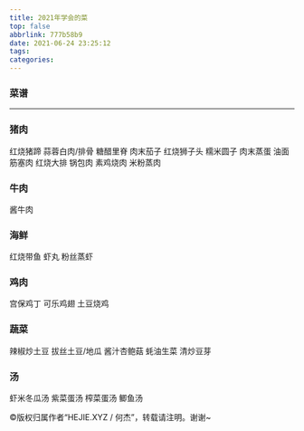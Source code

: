 ```yaml
---
title: 2021年学会的菜
top: false
abbrlink: 777b58b9
date: 2021-06-24 23:25:12
tags:
categories:
---
```


### 菜谱

<!-- more -->

---

### 猪肉

红烧猪蹄
蒜蓉白肉/排骨
糖醋里脊
肉末茄子
红烧狮子头
糯米圆子
肉末蒸蛋
油面筋塞肉
红烧大排
锅包肉
素鸡烧肉
米粉蒸肉

### 牛肉

酱牛肉

### 海鲜

红烧带鱼
虾丸
粉丝蒸虾

### 鸡肉

宫保鸡丁
可乐鸡翅
土豆烧鸡

### 蔬菜

辣椒炒土豆
拔丝土豆/地瓜
酱汁杏鲍菇
蚝油生菜
清炒豆芽

### 汤
虾米冬瓜汤
紫菜蛋汤
榨菜蛋汤
鲫鱼汤

©版权归属作者“HEJIE.XYZ / 何杰”，转载请注明。谢谢~
